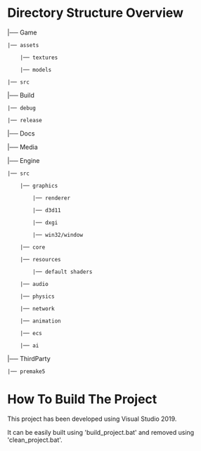 # Directory Structure Overview

|── Game

    |── assets
    
        |── textures
        
        |── models
            
    |── src
    
|── Build

    |── debug
    
    |── release
    
|── Docs

|── Media
    
|── Engine

    |── src

        |── graphics
    
            |── renderer
        
            |── d3d11
        
            |── dxgi
        
            |── win32/window
        
        |── core
    
        |── resources
    
            |── default shaders
        
        |── audio
    
        |── physics
    
        |── network
    
        |── animation
    
        |── ecs
    
        |── ai
        
|── ThirdParty

    |── premake5
       
   
# How To Build The Project

This project has been developed using Visual Studio 2019. 

It can be easily built using 'build_project.bat' and removed using 'clean_project.bat'.

